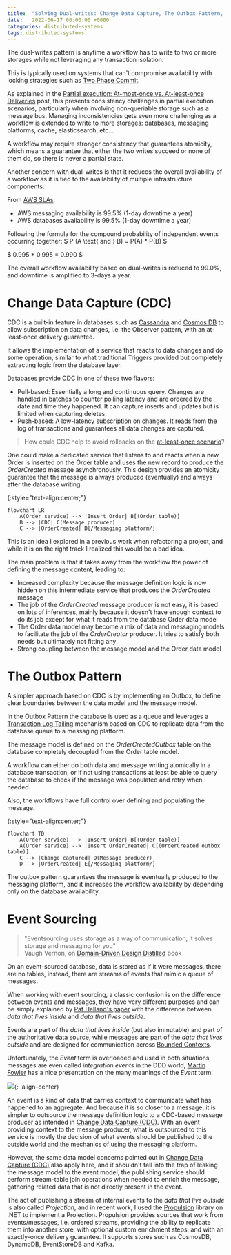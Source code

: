 ```yaml
---
title:  "Solving Dual-writes: Change Data Capture, The Outbox Pattern, and Event Sourcing"
date:   2022-06-17 00:00:00 +0000
categories: distributed-systems
tags: distributed-systems
---
```


The dual-writes pattern is anytime a workflow has to write to two or more storages while not leveraging any transaction isolation.

This is typically used on systems that can't compromise availability with locking strategies such as [Two Phase Commit][two-phase-commit].

As explained in the [Partial execution: At-most-once vs. At-least-once Deliveries][partial-execution-article] post, this presents consistency challenges in partial execution scenarios, particularly when involving non-queriable storage such as a message bus.
Managing inconsistencies gets even more challenging as a workflow is extended to write to more storages: databases, messaging platforms, cache, elasticsearch, etc...

A workflow may require stronger consistency that guarantees atomicity, which means a guarantee that either the two writes succeed or none of them do, so there is never a partial state.

Another concern with dual-writes is that it reduces the overall availability of a workflow as it is tied to the availability of multiple infrastructure components:

From [AWS SLAs][aws-slas]:
- AWS messaging availability is 99.5% (1-day downtime a year)
- AWS databases availability is 99.5% (1-day downtime a year)

Following the formula for the compound probability of independent events occurring together:
$ P (A \text{ and } B) = P(A) * P(B) $

$ 0.995 * 0.995 = 0.990 $

The overall workflow availability based on dual-writes is reduced to 99.0%, and downtime is amplified to 3-days a year.

# Change Data Capture (CDC)

CDC is a built-in feature in databases such as [Cassandra][cassandra-cdc] and [Cosmos DB][cosmos-cdc] to allow subscription on data changes, i.e. the Observer pattern, with an at-least-once delivery guarantee.

It allows the implementation of a service that reacts to data changes and do some operation, similar to what traditional Triggers provided but completely extracting logic from the database layer.

Databases provide CDC in one of these two flavors:
* Pull-based: Essentially a long and continuous query. Changes are handled in batches to counter polling latency and are ordered by the date and time they happened. It can capture inserts and updates but is limited when capturing deletes.
* Push-based: A low-latency subscription on changes. It reads from the log of transactions and guarantees all data changes are captured.

> How could CDC help to avoid rollbacks on the [at-least-once scenario][article-part-1-rollback]?

One could make a dedicated service that listens to and reacts when a new Order is inserted on the Order table and uses the new record to produce the *OrderCreated* message asynchronously.
This design provides an atomicity guarantee that the message is always produced (eventually) and always after the database writing.

{:style="text-align:center;"}
```mermaid!
flowchart LR
    A(Order service) --> |Insert Order| B[(Order table)]
    B --> |CDC| C(Message producer)
    C --> |OrderCreated| D[/Messaging platform/]
```

This is an idea I explored in a previous work when refactoring a project, and while it is on the right track I realized this would be a bad idea.

The main problem is that it takes away from the workflow the power of defining the message content, leading to:
* Increased complexity because the message definition logic is now hidden on this intermediate service that produces the *OrderCreated* message
* The job of the *OrderCreated* message producer is not easy, it is based on lots of inferences, mainly because it doesn't have enough context to do its job except for what it reads from the database Order data model
* The Order data model may become a mix of data and messaging models to facilitate the job of the *OrderCreator* producer. It tries to satisfy both needs but ultimately not fitting any
* Strong coupling between the message model and the Order data model

# The Outbox Pattern

A simpler approach based on CDC is by implementing an Outbox, to define clear boundaries between the data model and the message model.

In the Outbox Pattern the database is used as a queue and leverages a [Transaction Log Tailing][transaction-log-tailling] mechanism based on CDC to replicate data from the database queue to a messaging platform.

The message model is defined on the *OrderCreatedOutbox* table on the database completely decoupled from the Order table model.

A workflow can either do both data and message writing atomically in a database transaction, or if not using transactions at least be able to query the database to check if the message was populated and retry when needed.

Also, the workflows have full control over defining and populating the message.

{:style="text-align:center;"}
```mermaid!
flowchart TD
    A(Order service) --> |Insert Order| B[(Order table)]
    A(Order service) --> |Insert OrderCreated| C[(OrderCreated outbox table)]
    C --> |Change captured| D(Message producer)
    D --> |OrderCreated| E[/Messaging platform/]
```

The outbox pattern guarantees the message is eventually produced to the messaging platform, and it increases the workflow availability by depending only on the database availability.

# Event Sourcing

> "Eventsourcing uses storage as a way of communication, it solves storage and messaging for you" <br/>Vaugh Vernon, on [Domain-Driven Design Distilled][domain-driven-distilled-book] book

On an event-sourced database, data is stored as if it were messages, there are no tables, instead, there are streams of events that mimic a queue of messages.

When working with event sourcing, a classic confusion is on the difference between events and messages, they have very different purposes and can be simply explained by [Pat Helland's paper][pat-helland-paper] with the difference between *data that lives inside* and *data that lives outside*.

Events are part of the *data that lives inside* (but also immutable) and part of the authoritative data source, while messages are part of the *data that lives outside* and are designed for communication across [Bounded Contexts][bounded-contexts].

Unfortunately, the *Event* term is overloaded and used in both situations, messages are even called *integration events* in the DDD world,
[Martin Fowler][martin-fowler-twitter] has a nice presentation on the many meanings of the *Event* term:

![](https://www.youtube.com/watch?v=STKCRSUsyP0&width=400&height=250){: .align-center}

An event is a kind of data that carries context to communicate what has happened to an aggregate.
And because it is so closer to a message, it is simpler to outsource the message definition logic to a CDC-based message producer as intended in [Change Data Capture (CDC)](#change-data-capture-cdc).
With an event providing context to the message producer, what is outsourced to this service is mostly the decision of what events should be published to the outside world and the mechanics of using the messaging platform.

However, the same data model concerns pointed out in [Change Data Capture (CDC)](#change-data-capture-cdc) also apply here, and it shouldn't fall into the trap of leaking the message model to the event model,
the publishing service should perform stream-table join operations when needed to enrich the message, gathering related data that is not directly present in the event.

The act of publishing a stream of internal events to the *data that live outside* is also called *Projection*, and in recent work, I used the [Propulsion][propulsion] library on .NET to implement a Projection.
Propulsion provides sources that work from events/messages, i.e. ordered streams, providing the ability to replicate them into another store, with optional custom enrichment steps, and with an exactly-once delivery guarantee. It supports stores such as CosmosDB, DynamoDB, EventStoreDB and Kafka.

[two-phase-commit]: https://martinfowler.com/articles/patterns-of-distributed-systems/two-phase-commit.html
[partial-execution-article]: ../../../2022/06/16/partial-execution-at-most-once-vs-at-least_once-deliveries.html
[aws-slas]: https://aws.amazon.com/legal/service-level-agreements/
[cassandra-cdc]: https://cassandra.apache.org/doc/latest/cassandra/operating/cdc.html
[cosmos-cdc]: https://docs.microsoft.com/en-us/azure/cosmos-db/sql/change-feed-processor
[article-part-1-rollback]: ../../../2022/06/16/partial-execution-at-most-once-vs-at-least_once-deliveries.html#at-least-once-delivery
[transaction-log-tailling]: https://microservices.io/patterns/data/transaction-log-tailing.html
[domain-driven-distilled-book]: https://www.goodreads.com/en/book/show/28602719-domain-driven-design-distilled
[pat-helland-paper]: https://queue.acm.org/detail.cfm?id=3415014
[bounded-contexts]: https://martinfowler.com/bliki/BoundedContext.html
[martin-fowler-twitter]: https://twitter.com/martinfowler
[propulsion]: https://github.com/jet/propulsion